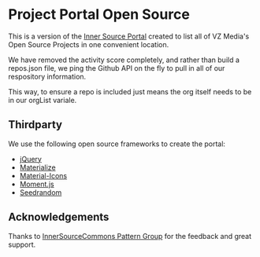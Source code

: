 # Project Portal Open Source 

This is a version of the [Inner Source Portal](https://github.com/SAP/project-portal-for-innersource) created to list all of VZ Media's Open Source Projects in one convenient location. 

We have removed the activity score completely, and rather than build a repos.json file, we ping the Github API on the fly to pull in all of our respository information. 

This way, to ensure a repo is included just means the org itself needs to be in our orgList variale. 


## Thirdparty

We use the following open source frameworks to create the portal:

* [jQuery](https://jquery.com/)
* [Materialize](https://materializecss.com/)
* [Material-Icons](https://www.npmjs.com/package/material-icons)
* [Moment.js](https://momentjs.com/)
* [Seedrandom](https://github.com/davidbau/seedrandom)

## Acknowledgements

Thanks to [InnerSourceCommons Pattern Group](https://github.com/InnerSourceCommons/InnerSourcePatterns) for the feedback and great support.
